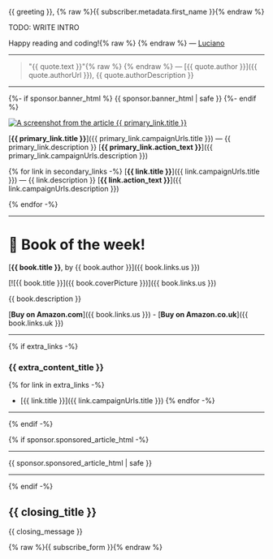 {{ greeting }}, {% raw %}{{ subscriber.metadata.first_name }}{% endraw %}

TODO: WRITE INTRO

Happy reading and coding!{% raw %}  {% endraw %}
— [Luciano](https://loige.co)

---

> "{{ quote.text }}"{% raw %}  {% endraw %}
> — [{{ quote.author }}]({{ quote.authorUrl }}), {{ quote.authorDescription }}

---

{%- if sponsor.banner_html %}
{{ sponsor.banner_html | safe }}
{%- endif %}


<a href="{{ primary_link.campaignUrls.image }}" target="_blank" rel="noopener noreferrer"><img src="{{ primary_link.image }}" draggable="false" alt="A screenshot from the article {{ primary_link.title }}"></a>

[**{{ primary_link.title }}**]({{ primary_link.campaignUrls.title }}) — {{ primary_link.description }} [**{{ primary_link.action_text }}**]({{ primary_link.campaignUrls.description }})

{% for link in secondary_links -%}
[**{{ link.title }}**]({{ link.campaignUrls.title }}) — {{ link.description }} [**{{ link.action_text }}**]({{ link.campaignUrls.description }})

{% endfor -%}

---

# 📕 Book of the week!

[**{{ book.title }}**, by {{ book.author }}]({{ book.links.us }})

[![{{ book.title }}]({{ book.coverPicture }})]({{ book.links.us }})

{{ book.description }}

[**Buy on Amazon.com**]({{ book.links.us }}) - [**Buy on Amazon.co.uk**]({{ book.links.uk }})

---

{% if extra_links -%}
### {{ extra_content_title }}

{% for link in extra_links -%}
- [{{ link.title }}]({{ link.campaignUrls.title }})
{% endfor -%}

---

{% endif -%}

{% if sponsor.sponsored_article_html -%}

---

{{ sponsor.sponsored_article_html | safe }}

---

{% endif -%}

## {{ closing_title }}

{{ closing_message }}

{% raw %}{{ subscribe_form }}{% endraw %}

